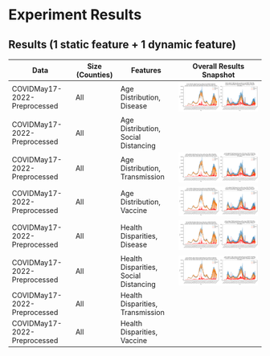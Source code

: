  
# Experiment Results

## Results (1 static feature + 1 dynamic feature)
| Data | Size (Counties)| Features |        Overall Results Snapshot       | 
|---------|----------------|----|-------------------------------------------------------|
|   COVIDMay17-2022-Preprocessed | All | Age Distribution, Disease | ![](images/COVIDJuly20201CovidMay17-2022_Age_Disease_AllCounties.png) |
|   COVIDMay17-2022-Preprocessed | All | Age Distribution, Social Distancing | ![]() |
|   COVIDMay17-2022-Preprocessed | All | Age Distribution, Transmission | ![](images/COVIDJuly20201CovidMay17-2022_Age_Transmission_AllCounties.png) |
|   COVIDMay17-2022-Preprocessed | All | Age Distribution, Vaccine | ![](images/COVIDJuly20201CovidMay17-2022_Age_Vaccine_AllCounties.png) |      
|   COVIDMay17-2022-Preprocessed | All | Health Disparities, Disease | ![](images/COVIDJuly20201CovidMay17-2022_Health_Disease_AllCounties.png) |   
|   COVIDMay17-2022-Preprocessed | All | Health Disparities, Social Distancing | ![](images/COVIDJuly20201CovidMay17-2022_Health_SocialDist_AllCounties.png) | 
|   COVIDMay17-2022-Preprocessed | All | Health Disparities, Transmission | ![]() |   
|   COVIDMay17-2022-Preprocessed | All | Health Disparities, Vaccine | ![]() |   